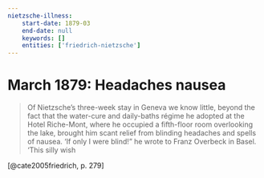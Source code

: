 ```yaml
---
nietzsche-illness:
    start-date: 1879-03
    end-date: null
    keywords: []
    entities: ['friedrich-nietzsche']
---
```


# March 1879: Headaches nausea

> Of Nietzsche’s three-week stay in Geneva we know little, beyond the fact that
> the water-cure and daily-baths régime he adopted at the Hotel Riche-Mont,
> where he occupied a fifth-floor room overlooking the lake, brought him scant
> relief from blinding headaches and spells of nausea. ‘If only I were blind!”
> he wrote to Franz Overbeck in Basel. ‘This silly wish

[@cate2005friedrich, p. 279]
